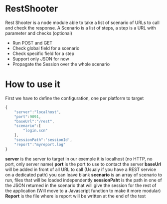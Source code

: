 RestShooter
===========

Rest Shooter is a node module able to take a list of scenario of URLs to call and check the response.
A Scenario is a list of steps, a step is a URL with parameter and checks (optional)


* Run POST and GET
* Check global field for a scenario
* Check specific field for a step
* Support only JSON for now
* Propagate the Session over the whole scenario
 
How to use it
=============

First we have to define the configuration, one per platform to target

```javascript
{
	"server":"localhost",
	"port":9091,
	"baseUrl":"/rest",
	"scenario":[
		"login.scn"
	],
	"sessionPath":'sessionId',
	"report":"myreport.log"
}
```

**server** is the server to target in our exemple it is localhost (no HTTP, no port, only server name)
**port** is the port to use to contact the server
**baseUrl** will be added in front of all URL to call (Usualy if you have a REST service on a dedicated path) you can leave blank
**scenario** is an array of scenario to run, files that will be loaded independently
**sessionPaht** is the path in one of the JSON returned in the scenario that will give the session for the rest of the application (Will move to a Javascript function to make it more modular)
**Report** is the file where is report will be written at the end of the test

